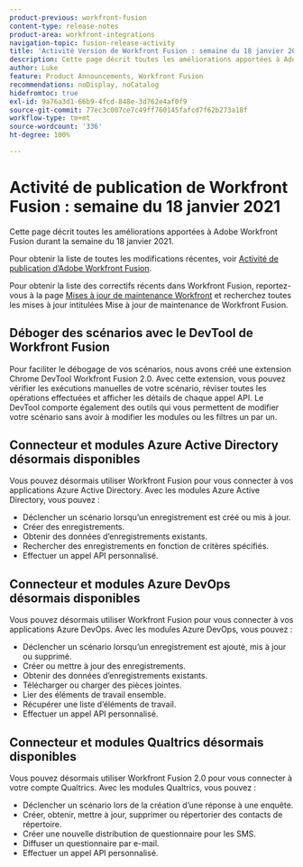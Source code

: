 ```yaml
---
product-previous: workfront-fusion
content-type: release-notes
product-area: workfront-integrations
navigation-topic: fusion-release-activity
title: 'Activité Version de Workfront Fusion : semaine du 18 janvier 2021'
description: Cette page décrit toutes les améliorations apportées à Adobe Workfront Fusion durant la semaine du 18 janvier 2021.
author: Luke
feature: Product Announcements, Workfront Fusion
recommendations: noDisplay, noCatalog
hidefromtoc: true
exl-id: 9a76a3d1-66b9-4fcd-848e-3d762e4af0f9
source-git-commit: 77ec3c007ce7c49ff760145fafcd7f62b273a18f
workflow-type: tm+mt
source-wordcount: '336'
ht-degree: 100%

---
```


# Activité de publication de Workfront Fusion : semaine du 18 janvier 2021

Cette page décrit toutes les améliorations apportées à Adobe Workfront Fusion durant la semaine du 18 janvier 2021.

Pour obtenir la liste de toutes les modifications récentes, voir [Activité de publication d’Adobe Workfront Fusion](/help/workfront-fusion/fusion-product-releases/fusion-release-activity.md).

Pour obtenir la liste des correctifs récents dans Workfront Fusion, reportez-vous à la page [Mises à jour de maintenance Workfront](https://experienceleague.adobe.com/docs/workfront-known-issues/releases/current-updates.html) et recherchez toutes les mises à jour intitulées Mise à jour de maintenance de Workfront Fusion.

## Déboger des scénarios avec le DevTool de Workfront Fusion

Pour faciliter le débogage de vos scénarios, nous avons créé une extension Chrome DevTool Workfront Fusion 2.0. Avec cette extension, vous pouvez vérifier les exécutions manuelles de votre scénario, réviser toutes les opérations effectuées et afficher les détails de chaque appel API. Le DevTool comporte également des outils qui vous permettent de modifier votre scénario sans avoir à modifier les modules ou les filtres un par un.

## Connecteur et modules Azure Active Directory désormais disponibles

Vous pouvez désormais utiliser Workfront Fusion pour vous connecter à vos applications Azure Active Directory. Avec les modules Azure Active Directory, vous pouvez :

* Déclencher un scénario lorsqu’un enregistrement est créé ou mis à jour.
* Créer des enregistrements.
* Obtenir des données d’enregistrements existants.
* Rechercher des enregistrements en fonction de critères spécifiés.
* Effectuer un appel API personnalisé.

## Connecteur et modules Azure DevOps désormais disponibles

Vous pouvez désormais utiliser Workfront Fusion pour vous connecter à vos applications Azure DevOps. Avec les modules Azure DevOps, vous pouvez :

* Déclencher un scénario lorsqu’un enregistrement est ajouté, mis à jour ou supprimé.
* Créer ou mettre à jour des enregistrements.
* Obtenir des données d’enregistrements existants.
* Télécharger ou charger des pièces jointes.
* Lier des éléments de travail ensemble.
* Récupérer une liste d’éléments de travail.
* Effectuer un appel API personnalisé.

## Connecteur et modules Qualtrics désormais disponibles

Vous pouvez désormais utiliser Workfront Fusion 2.0 pour vous connecter à votre compte Qualtrics. Avec les modules Qualtrics, vous pouvez :

* Déclencher un scénario lors de la création d’une réponse à une enquête.
* Créer, obtenir, mettre à jour, supprimer ou répertorier des contacts de répertoire.
* Créer une nouvelle distribution de questionnaire pour les SMS.
* Diffuser un questionnaire par e-mail.
* Effectuer un appel API personnalisé.
